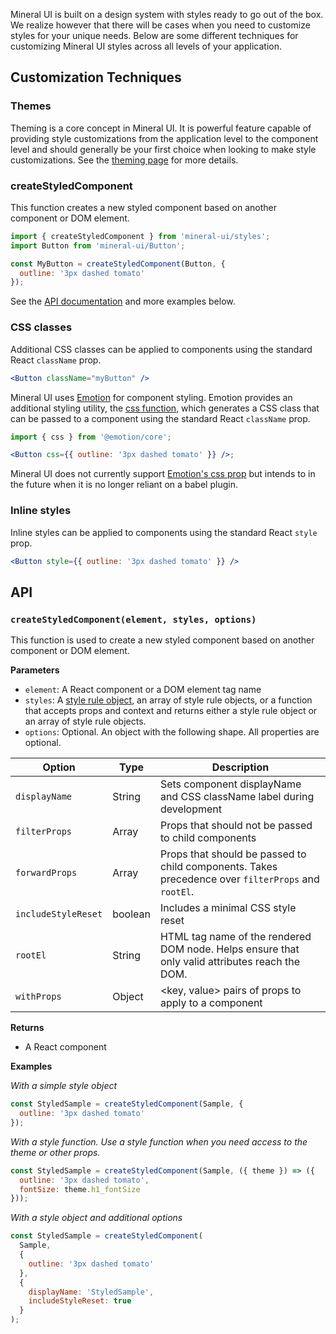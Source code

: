 Mineral UI is built on a design system with styles ready to go out of the box. We realize however that there will be cases when you need to customize styles for your unique needs. Below are some different techniques for customizing Mineral UI styles across all levels of your application.

## Customization Techniques

### Themes

Theming is a core concept in Mineral UI. It is powerful feature capable of providing style customizations from the application level to the component level and should generally be your first choice when looking to make style customizations. See the [theming page](/theming) for more details.

### createStyledComponent

This function creates a new styled component based on another component or DOM element.

```jsx
import { createStyledComponent } from 'mineral-ui/styles';
import Button from 'mineral-ui/Button';

const MyButton = createStyledComponent(Button, {
  outline: '3px dashed tomato'
});
```

See the [API documentation](#styling-api) and more examples below.

### CSS classes

Additional CSS classes can be applied to components using the standard React `className` prop.

```jsx
<Button className="myButton" />
```

Mineral UI uses [Emotion](https://emotion.sh/) for component styling. Emotion
provides an additional styling utility, the
[css function](https://emotion.sh/docs/css), which generates a CSS class that
can be passed to a component using the standard React `className` prop.

```jsx
import { css } from '@emotion/core';

<Button css={{ outline: '3px dashed tomato' }} />;
```

<Callout title="Note">
  <p key={0}>
    Mineral UI does not currently
    support <a key={0} href="https://emotion.sh/docs/css#css-prop">Emotion's css prop</a> but
    intends to in the future when it is no longer reliant on a babel plugin.
  </p>
</Callout>

### Inline styles

Inline styles can be applied to components using the standard React `style` prop.

```jsx
<Button style={{ outline: '3px dashed tomato' }} />
```

## API

### `createStyledComponent(element, styles, options)`

This function is used to create a new styled component based on another component or DOM element.

**Parameters**

- `element`: A React component or a DOM element tag name
- `styles`: A [style rule object](https://emotion.sh/docs/css), an array of style rule objects, or a function that accepts props and context and returns either a style
  rule object or an array of style rule objects.
- `options`: Optional. An object with the following shape. All properties are optional.

| Option              | Type          | Description                                                                                        |
| ------------------- | ------------- | -------------------------------------------------------------------------------------------------- |
| `displayName`       | String        | Sets component displayName and CSS className label during development                              |
| `filterProps`       | Array<String> | Props that should not be passed to child components                                                |
| `forwardProps`      | Array<String> | Props that should be passed to child components. Takes precedence over `filterProps` and `rootEl`. |
| `includeStyleReset` | boolean       | Includes a minimal CSS style reset                                                                 |
| `rootEl`            | String        | HTML tag name of the rendered DOM node. Helps ensure that only valid attributes reach the DOM.     |
| `withProps`         | Object        | <key, value> pairs of props to apply to a component                                                |

**Returns**

- A React component

**Examples**

_With a simple style object_

```jsx
const StyledSample = createStyledComponent(Sample, {
  outline: '3px dashed tomato'
});
```

_With a style function. Use a style function when you need access to the theme or other props._

```jsx
const StyledSample = createStyledComponent(Sample, ({ theme }) => ({
  outline: '3px dashed tomato',
  fontSize: theme.h1_fontSize
}));
```

_With a style object and additional options_

```jsx
const StyledSample = createStyledComponent(
  Sample,
  {
    outline: '3px dashed tomato'
  },
  {
    displayName: 'StyledSample',
    includeStyleReset: true
  }
);
```
